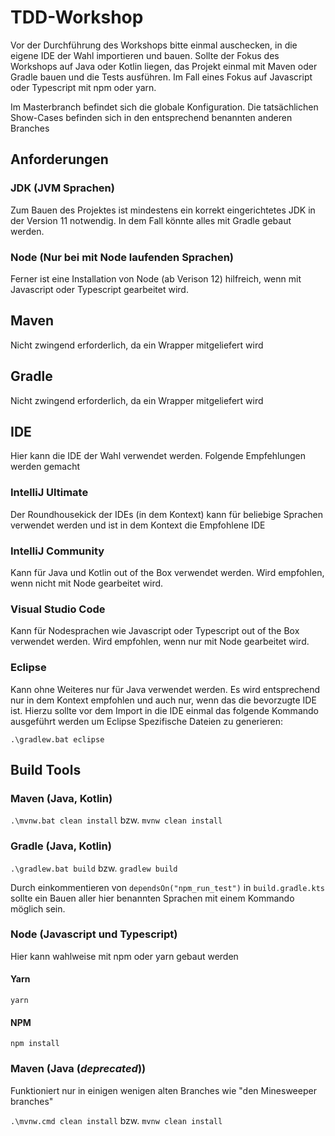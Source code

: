 # TDD-Workshop

Vor der Durchführung des Workshops bitte einmal auschecken, in die eigene IDE der Wahl importieren und bauen. Sollte der Fokus des Workshops auf Java oder Kotlin liegen, das Projekt einmal mit Maven oder Gradle bauen und die Tests ausführen. Im Fall eines Fokus auf Javascript oder Typescript mit npm oder yarn.

Im Masterbranch befindet sich die globale Konfiguration. Die tatsächlichen Show-Cases befinden sich in den entsprechend
benannten anderen Branches

## Anforderungen

### JDK (JVM Sprachen)

Zum Bauen des Projektes ist mindestens ein korrekt eingerichtetes JDK in der Version 11 notwendig. In dem Fall könnte
alles mit Gradle gebaut werden.

### Node (Nur bei mit Node laufenden Sprachen)

Ferner ist eine Installation von Node (ab Verison 12) hilfreich, wenn mit Javascript oder Typescript gearbeitet wird.

## Maven

Nicht zwingend erforderlich, da ein Wrapper mitgeliefert wird

## Gradle

Nicht zwingend erforderlich, da ein Wrapper mitgeliefert wird

## IDE

Hier kann die IDE der Wahl verwendet werden. Folgende Empfehlungen werden gemacht

### IntelliJ Ultimate

Der Roundhousekick der IDEs (in dem Kontext) kann für beliebige Sprachen verwendet werden und ist in dem Kontext die
Empfohlene IDE

### IntelliJ Community

Kann für Java und Kotlin out of the Box verwendet werden. Wird empfohlen, wenn nicht mit Node gearbeitet wird.

### Visual Studio Code

Kann für Nodesprachen wie Javascript oder Typescript out of the Box verwendet werden. Wird empfohlen, wenn nur mit Node
gearbeitet wird.

### Eclipse

Kann ohne Weiteres nur für Java verwendet werden. Es wird entsprechend nur in dem Kontext empfohlen und auch nur, wenn
das die bevorzugte IDE ist. Hierzu sollte vor dem Import in die IDE einmal das folgende Kommando ausgeführt werden um
Eclipse Spezifische Dateien zu generieren:

```.\gradlew.bat eclipse```

## Build Tools

### Maven (Java, Kotlin)

```.\mvnw.bat clean install```
bzw.
```mvnw clean install```

### Gradle (Java, Kotlin)

```.\gradlew.bat build```
bzw.
```gradlew build```

Durch einkommentieren von ```dependsOn("npm_run_test")``` in ```build.gradle.kts``` sollte ein Bauen aller hier
benannten Sprachen mit einem Kommando möglich sein.

### Node (Javascript und Typescript)

Hier kann wahlweise mit npm oder yarn gebaut werden

#### Yarn

```yarn```

#### NPM

```npm install```

### Maven (Java (*deprecated*))

Funktioniert nur in einigen wenigen alten Branches wie "den Minesweeper branches"

```.\mvnw.cmd clean install```
bzw.
```mvnw clean install``` 
